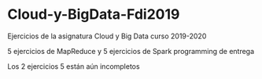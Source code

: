 # Cloud-y-BigData-Fdi2019
Ejercicios de la asignatura Cloud y Big Data curso 2019-2020

5 ejercicios de MapReduce y 5 ejercicios de Spark programming de entrega

Los 2 ejercicios 5 están aún incompletos
